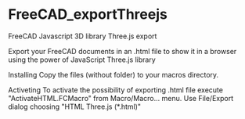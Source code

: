 # FreeCAD_exportThreejs
FreeCAD Javascript 3D library Three.js export

Export your FreeCAD documents in an .html file to show it in a browser using the power of JavaScript Three.js library

Installing
 Copy the files (without folder) to your macros directory.

Activeting
 To activate the possibility of exporting .html file execute "ActivateHTML.FCMacro" from Macro/Macro... menu.
 Use File/Export dialog choosing "HTML Three.js (*.html)"
 
